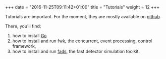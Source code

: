 +++
date = "2016-11-25T09:11:42+01:00"
title = "Tutorials"
weight = 12
+++

Tutorials are important.
For the moment, they are mostly available on [github](https://github.com/go-hep/tutos).

There, you'll find:

1. how to install [Go](https://golang.org)
1. how to install and run [fwk](https://go-hep.org/x/hep/fwk), the concurrent, event processing, control framework,
1. how to install and run [fads](https://go-hep.org/x/hep/fads), the fast detector simulation toolkit.
